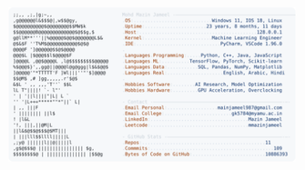 <picture>
  <source srcset="https://raw.githubusercontent.com/mmazinjameel/mmazinjameel/main/dark_mode.svg?v=1752682450" media="(prefers-color-scheme: dark)">
  <img src="https://raw.githubusercontent.com/mmazinjameel/mmazinjameel/main/light_mode.svg?v=1752682450">
</picture>
